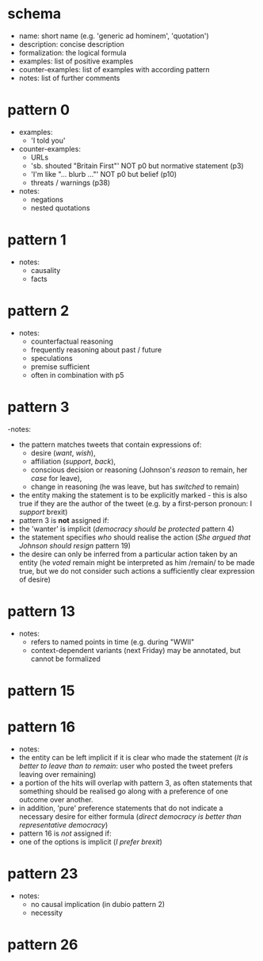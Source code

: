 # schema
- name: short name (e.g. 'generic ad hominem', 'quotation')
- description: concise description
- formalization: the logical formula
- examples: list of positive examples
- counter-examples: list of examples with according pattern
- notes: list of further comments
# pattern 0
- examples:
  - 'I told you'
- counter-examples:
  - URLs
  - 'sb. shouted "Britain First"' NOT p0 but normative statement (p3)
  - 'I'm like "… blurb …"' NOT p0 but belief (p10)
  - threats / warnings (p38)
- notes:
  - negations
  - nested quotations 
# pattern 1
- notes:
  - causality
  - facts
# pattern 2
- notes:
  - counterfactual reasoning
  - frequently reasoning about past / future
  - speculations
  - premise sufficient
  - often in combination with p5
# pattern 3
-notes:
 - the pattern matches tweets that contain expressions of:
   - desire (*want*, *wish*),
   - affiliation (*support*, *back*),
   - conscious decision or reasoning (Johnson's *reason* to remain, her *case* for leave),
   - change in reasoning (he was leave, but has *switched* to remain)
 - the entity making the statement is to be explicitly marked - this is also true if they are the author of the tweet (e.g. by a first-person pronoun: I *support* brexit)
 - pattern 3 is **not** assigned if:
  - the 'wanter' is implicit (*democracy should be protected* pattern 4)
  - the statement specifies *who* should realise the action (*She argued that Johnson should resign* pattern 19)
  - the desire can only be inferred from a particular action taken by an entity (he *voted* remain might be interpreted as him /remain/ to be made true, but we do not consider such actions a sufficiently clear expression of desire)
# pattern 13
- notes:
  - refers to named points in time (e.g. during "WWII"
  - context-dependent variants (next Friday) may be annotated, but cannot be formalized
# pattern 15

# pattern 16
- notes:
 - the entity can be left implicit if it is clear who made the statement (*It is better to leave than to remain*: user who posted the tweet prefers leaving over remaining)
 - a portion of the hits will overlap with pattern 3, as often statements that something should be realised go along with a preference of one outcome over another.
 - in addition, 'pure' preference statements that do not indicate a necessary desire for either formula (*direct democracy is better than representative democracy*)
 - pattern 16 is *not* assigned if:
  - one of the options is implicit (*I prefer brexit*)
# pattern 23
- notes:
  - no causal implication (in dubio pattern 2)
  - necessity
# pattern 26

